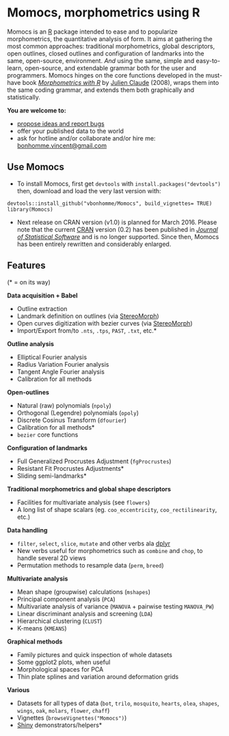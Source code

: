 <!--[![Travis-CI Build Status](https://travis-ci.org/vbonhomme/Momocs.svg?branch=master)](https://travis-ci.org/vbonhomme/Momocs)-->

Momocs, morphometrics using R
======

Momocs is an [R](http://cran.r-project.org/) package intended to ease and to popularize morphometrics, the quantitative analysis of form. It aims at gathering the most common approaches: traditional morphometrics, global descriptors, open outlines, closed outlines and configuration of landmarks into the same, open-source, environment. _And_ using the same, simple and easy-to-learn, open-source, and extendable grammar both for the user and programmers. Momocs hinges on the core functions developed in the must-have book _[Morphometrics with R](http://www.springer.com/statistics/life+sciences,+medicine+%26+health/book/978-0-387-77789-4)_ by [Julien Claude](http://www.isem.univ-montp2.fr/recherche/equipes/biologie-du-developpement-et-evolution/personnel/claude-julien/) (2008), wraps them into the same coding grammar, and extends them both graphically and statistically.

__You are welcome to:__
* [propose ideas and report bugs](https://github.com/vbonhomme/Momocs/issues)
* offer your published data to the world
* ask for hotline and/or collaborate and/or hire me: bonhomme.vincent@gmail.com

Use Momocs
--------
* To install Momocs, first get `devtools` with `install.packages("devtools")` then, download and load the very last version with:
```
devtools::install_github("vbonhomme/Momocs", build_vignettes= TRUE)
library(Momocs)
````
* Next release on CRAN version (v1.0) is planned for March 2016. Please note that the current [CRAN](http://cran.r-project.org/package=Momocs) version (0.2) has been published in [_Journal of Statistical Software_](http://www.jstatsoft.org/v56/i13/paper) and is no longer supported. Since then, Momocs has been entirely rewritten and considerably enlarged.

Features
--------
(* = on its way)

__Data acquisition + Babel__
* Outline extraction
* Landmark definition on outlines (via [StereoMorph](https://github.com/aaronolsen/StereoMorph))
* Open curves digitization with bezier curves (via [StereoMorph](https://github.com/aaronolsen/StereoMorph))
* Import/Export from/to `.nts`, `.tps`, `PAST`, `.txt`, etc.*

__Outline analysis__
* Elliptical Fourier analysis
* Radius Variation Fourier analysis
* Tangent Angle Fourier analysis
* Calibration for all methods

__Open-outlines__
* Natural (raw) polynomials (`npoly`)
* Orthogonal (Legendre) polynomials (`opoly`)
* Discrete Cosinus Transform (`dfourier`)
* Calibration for all methods*
* `bezier` core functions

__Configuration of landmarks__
* Full Generalized Procrustes Adjustment (`fgProcrustes`)
* Resistant Fit Procrustes Adjustments*
* Sliding semi-landmarks*

__Traditional morphometrics and global shape descriptors__
* Facilities for multivariate analysis (see `flowers`)
* A long list of shape scalars (eg. `coo_eccentricity`, `coo_rectilinearity`, etc.)

__Data handling__
* `filter`, `select`, `slice`, `mutate` and other verbs ala [dplyr](https://github.com/hadley/dplyr/)
* New verbs useful for morphometrics such as `combine` and `chop`, to handle several 2D views
* Permutation methods to resample data (`perm`, `breed`)
 
__Multivariate analysis__
* Mean shape (groupwise) calculations (`mshapes`)
* Principal component analysis (`PCA`)
* Multivariate analysis of variance (`MANOVA` + pairwise testing `MANOVA_PW`)
* Linear discriminant analysis and screening (`LDA`)
* Hierarchical clustering (`CLUST`)
* K-means (`KMEANS`)

__Graphical methods__
* Family pictures and quick inspection of whole datasets
* Some ggplot2 plots, when useful
* Morphological spaces for PCA
* Thin plate splines and variation around deformation grids

__Various__
* Datasets for all types of data (`bot`, `trilo`, `mosquito`, `hearts`, `olea`, `shapes`, `wings`, `oak`, `molars`, `flower`, `chaff`)
* Vignettes (`browseVignettes("Momocs")`)
* [Shiny](http://shiny.rstudio.com/) demonstrators/helpers*

<!--
Architecture
-------------
Here is a scheme of the Momocs' architecture:
![Momocs functionnal architecture](https://github.com/vbonhomme/Momocs-vignette/blob/master/vignettes/MomocsArch.png)

-->
